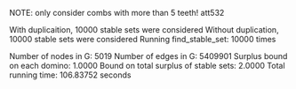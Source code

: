 NOTE: only consider combs with more than 5 teeth! 
att532

With duplicaition, 10000 stable sets were considered 
Without duplication, 10000 stable sets were considered 
Running find_stable_set: 10000 times 

Number of nodes in G: 5019 
Number of edges in G: 5409901 
Surplus bound on each domino: 1.0000 
Bound on total surplus of stable sets: 2.0000 
Total running time: 106.83752 seconds